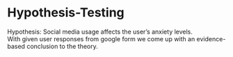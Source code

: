 # Hypothesis-Testing
Hypothesis: Social media usage affects the user’s anxiety levels.
<Br>With given user responses from google form we come up with an evidence-based conclusion to the theory. 
